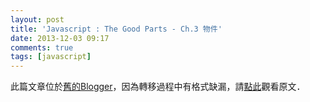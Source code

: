 ```yaml
---
layout: post
title: 'Javascript : The Good Parts - Ch.3 物件'
date: 2013-12-03 09:17
comments: true
tags: [javascript]
---
```

此篇文章位於[舊的Blogger](http://apolkingg8.blogspot.com/)，因為轉移過程中有格式缺漏，請[點此](http://apolkingg8.blogspot.com/2013/12/javascript-good-parts-ch3.html)觀看原文．